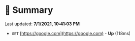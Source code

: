 # 📖 Summary
Last updated: **7/1/2021, 10:41:03 PM**

- `GET` [https://google.com](https://google.com) - **Up** (118ms)
